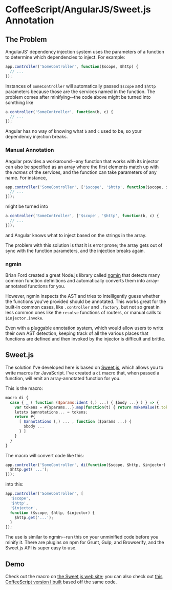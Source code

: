 CoffeeScript/AngularJS/Sweet.js Annotation
==========================================

The Problem
-----------

AngularJS' dependency injection system uses the parameters of a function to determine which dependencies to inject. For example:

```javascript
app.controller('SomeController', function($scope, $http) {
  // ...
});
```

Instances of `SomeController` will automatically passed `$scope` and `$http` parameters because those are the services named in the function. The problem comes after minifying--the code above might be turned into somthing like

```javascript
a.controller('SomeController', function(b, c) {
  // ...
});
```

Angular has no way of knowing what `b` and `c` used to be, so your dependency injection breaks.

### Manual Annotation

Angular provides a workaround--any function that works with its injector can also be specified as an array where the first elements match up with the *names* of the services, and the function can take parameters of any name. For instance,

```javascript
app.controller('SomeController', ['$scope', '$http', function($scope, $http) {
  // ...
}]);
```

might be turned into

```javascript
a.controller('SomeController', ['$scope', '$http', function(b, c) {
  // ...
}]);
```

and Angular knows what to inject based on the strings in the array.

The problem with this solution is that it is error prone; the array gets out of sync with the function parameters, and the injection breaks again.

### ngmin

Brian Ford created a great Node.js library called [ngmin](https://github.com/btford/ngmin) that detects many common function definitions and automatically converts them into array-annotated functions for you.

However, ngmin inspects the AST and tries to intelligently guess whether the functions you've provided should be annotated. This works great for the built-in common cases, like `.controller` and `.factory`, but not so great in less common ones like the `resolve` functions of routers, or manual calls to `$injector.invoke`.

Even with a pluggable annotation system, which would allow users to write their own AST detection, keeping track of all the various places that functions are defined and then invoked by the injector is difficult and brittle.

Sweet.js
--------

The solution I've developed here is based on [Sweet.js](http://sweetjs.org/), which allows you to write macros for JavaScript. I've created a `di` macro that, when passed a function, will emit an array-annotated function for you.

This is the macro:

```javascript
macro di {
  case { _ ( function ($params:ident (,) ...) { $body ...} ) } => {
    var tokens = #{$params...}.map(function(t) { return makeValue(t.token.value, #{here}) });
    letstx $annotations... = tokens;
    return #{
      [ $annotations (,) ... , function ($params ...) {
        $body ...
      } ]
    }
  }
}
```

The macro will convert code like this:

```javascript
app.controller('SomeController', di(function($scope, $http, $injector) {
  $http.get('...');
}));
```

into this:

```javascript
app.controller('SomeController', [
  '$scope',
  '$http',
  '$injector',
  function ($scope, $http, $injector) {
    $http.get('...');
  }
]);
```

The use is similar to ngmin--run this on your unminified code before you minify it. There are plugins on npm for Grunt, Gulp, and Browserify, and the Sweet.js API is super easy to use.

Demo
----

Check out the macro on [the Sweet.js web site](http://sweetjs.org/browser/editor.html#macro%2520di%2520%257B%250A%2520%2520case%2520%257B%2520_%2520%28%2520function%2520%28%24params%3Aident%2520%28%2C%29%2520...%29%2520%257B%2520%24body%2520...%257D%2520%29%2520%257D%2520%3D%253E%2520%257B%250A%2520%2520%2520%2520var%2520tokens%2520%3D%2520%23%257B%24params...%257D.map%28function%28t%29%2520%257B%2520return%2520makeValue%28t.token.value%2C%2520%23%257Bhere%257D%29%2520%257D%29%3B%250A%2520%2520%2520%2520letstx%2520%24annotations...%2520%3D%2520tokens%3B%250A%2520%2520%2520%2520return%2520%23%257B%250A%2520%2520%2520%2520%2520%2520%255B%2520%24annotations%2520%28%2C%29%2520...%2520%2C%2520function%2520%28%24params%2520...%29%2520%257B%250A%2520%2520%2520%2520%2520%2520%2520%2520%24body%2520...%250A%2520%2520%2520%2520%2520%2520%257D%2520%255D%250A%2520%2520%2520%2520%257D%250A%2520%2520%257D%250A%257D%250A%250Aapp.controller%28%27SomeController%27%2C%2520di%28function%28%24scope%2C%2520%24http%2C%2520%24injector%29%2520%257B%250A%2520%2520%24http.get%28%27...%27%29%3B%250A%257D%29%29%3B); you can also check out [this CoffeeScript version I built](http://binarymuse.github.io/angular-annotate-sweetjs/) based off the same code.
